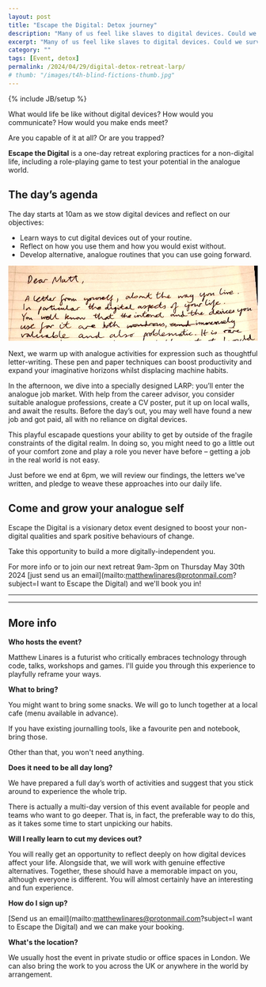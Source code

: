 ```yaml
---
layout: post
title: "Escape the Digital: Detox journey"
description: "Many of us feel like slaves to digital devices. Could we survive without them? This day-long game supports and challenges you to forge analogue habits to prove you can escape the digital."
excerpt: "Many of us feel like slaves to digital devices. Could we survive without them? This day-long game supports and challenges you to forge analogue habits to prove you can escape the digital."
category: ""
tags: [Event, detox]
permalink: /2024/04/29/digital-detox-retreat-larp/
# thumb: "/images/t4h-blind-fictions-thumb.jpg"
---
```

{% include JB/setup %}

What would life be like without digital devices? How would you communicate? How would you make ends meet? 

Are you capable of it at all? Or are you trapped?

**Escape the Digital** is a one-day retreat exploring practices for a non-digital life, including a role-playing game to test your potential in the analogue world.

<!-- &raquo; (Sign up for our May event)[] -->


The day’s agenda
----------------

The day starts at 10am as we stow digital devices and reflect on our objectives:

- Learn ways to cut digital devices out of your routine.
- Reflect on how you use them and how you would exist without.
- Develop alternative, analogue routines that you can use going forward.

<div class="image-full"><img class="image-right" src='/images/escape-the-digital-letter-to-self.jpeg'>
</div>

Next, we warm up with analogue activities for expression such as thoughtful letter-writing. These pen and paper techniques can boost productivity and expand your imaginative horizons whilst displacing machine habits.

In the afternoon, we dive into a specially designed LARP: you’ll enter the analogue job market. With help from the career advisor, you consider suitable analogue professions, create a CV poster, put it up on local walls, and await the results. Before the day’s out, you may well have found a new job and got paid, all with no reliance on digital devices.

This playful escapade questions your ability to get by outside of the fragile constraints of the digital realm. In doing so, you might need to go a little out of your comfort zone and play a role you never have before – getting a job in the real world is not easy.

Just before we end at 6pm, we will review our findings, the letters we've written, and pledge to weave these approaches into our daily life.


Come and grow your analogue self
----------------------------

Escape the Digital is a visionary detox event designed to boost your non-digital qualities and spark positive behaviours of change.

Take this opportunity to build a more digitally-independent you.

For more info or to join our next retreat 9am-3pm on Thursday May 30th 2024 [just send us an email](mailto:matthewlinares@protonmail.com?subject=I want to Escape the Digital) and we'll book you in!

<hr><hr>

More info
---------

**Who hosts the event?**

Matthew Linares is a  futurist who critically embraces technology through code, talks, workshops and games. I'll guide you through this experience to playfully reframe your ways.

**What to bring?**

You might want to bring some snacks. We will go to lunch together at a local cafe (menu available in advance). 

If you have existing journalling tools, like a favourite pen and notebook, bring those.

Other than that, you won't need anything.

**Does it need to be all day long?**

We have prepared a full day’s worth of activities and suggest that you stick around to experience the whole trip.

There is actually a multi-day version of this event available for people and teams who want to go deeper. That is, in fact, the preferable way to do this, as it takes some time to start unpicking our habits.

**Will I really learn to cut my devices out?**

You will really get an opportunity to reflect deeply on how digital devices affect your life. Alongside that, we will work with genuine effective alternatives. Together, these should have a memorable impact on you, although everyone is different. You will almost certainly have an interesting and fun experience.


**How do I sign up?**

[Send us an email](mailto:matthewlinares@protonmail.com?subject=I want to Escape the Digital) and we can make your booking.


**What's the location?**

We usually host the event in private studio or office spaces in London. We can also bring the work to you across the UK or anywhere in the world by arrangement.

<!-- Testimonials -->
